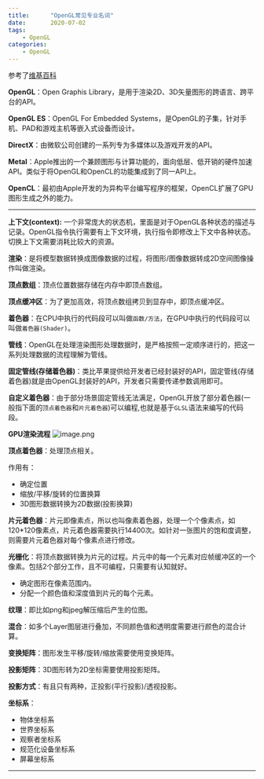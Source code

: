 ```yaml
---
title:      "OpenGL常见专业名词" 
date:       2020-07-02
tags:
    - OpenGL
categories:
    - OpenGL
---
```


参考了[维基百科](https://zh.wikipedia.org/wiki)

**OpenGL**：Open Graphis Library，是用于渲染2D、3D矢量图形的跨语言、跨平台的API。

**OpenGL ES**：OpenGL For Embedded Systems，是OpenGL的子集，针对手机、PAD和游戏主机等嵌入式设备而设计。

**DirectX**：由微软公司创建的一系列专为多媒体以及游戏开发的API。

**Metal**：Apple推出的一个兼顾图形与计算功能的，面向低层、低开销的硬件加速API。类似于将OpenGL和OpenCL的功能集成到了同一API上。

**OpenCL**：最初由Apple开发的为异构平台编写程序的框架，OpenCL扩展了GPU图形生成之外的能力。

---

**上下文(context):** 一个非常庞大的状态机，里面是对于OpenGL各种状态的描述与记录。OpenGL指令执行需要有上下文环境，执行指令即修改上下文中各种状态。切换上下文需要消耗比较大的资源。

**渲染**：是将模型数据转换成图像数据的过程，将图形/图像数据转成2D空间图像操作叫做渲染。

**顶点数组**：顶点位置数据存储在内存中即顶点数组。

**顶点缓冲区**：为了更加高效，将顶点数组拷贝到显存中，即顶点缓冲区。

**着色器**：在CPU中执行的代码段可以叫做`函数/方法`，在GPU中执行的代码段可以叫做`着色器(Shader)`。

**管线**：OpenGL在处理渲染图形处理数据时，是严格按照一定顺序进行的，把这一系列处理数据的流程理解为管线。

**固定管线(存储着色器)**：类比苹果提供给开发者已经封装好的API，固定管线(存储着色器)就是由OpenGL封装好的API，开发者只需要传递参数调用即可。

**自定义着色器**：由于部分场景固定管线无法满足，OpenGL开放了部分着色器(一般指下面的`顶点着色器`和`片元着色器`)可以编程,也就是基于`GLSL`语法来编写的代码段。

**GPU渲染流程**
![image.png](https://upload-images.jianshu.io/upload_images/1395687-26d9d760082af7a8.png?imageMogr2/auto-orient/strip%7CimageView2/2/w/1240)

**顶点着色器**：处理顶点相关。

作用有：
 + 确定位置
 + 缩放/平移/旋转的位置换算
 + 3D图形数据转换为2D数据(投影换算)

**片元着色器**：片元即像素点，所以也叫像素着色器，处理一个个像素点，如120*120像素点，片元着色器需要执行14400次。如针对一张图片的饱和度调整，则需要片元着色器对每个像素点进行修改。

**光栅化**：将顶点数据转换为片元的过程。片元中的每一个元素对应帧缓冲区的一个像素。包括2个部分工作，且不可编程，只需要有认知就好。
 + 确定图形在像素范围内。
 + 分配一个颜色值和深度值到片元的每个元素。

**纹理**：即比如png和jpeg解压缩后产生的位图。

**混合**：如多个Layer图层进行叠加，不同颜色值和透明度需要进行颜色的混合计算。

**变换矩阵**：图形发生平移/旋转/缩放需要使用变换矩阵。

**投影矩阵**：3D图形转为2D坐标需要使用投影矩阵。

**投影方式**：有且只有两种，正投影(平行投影)/透视投影。

**坐标系**：
 + 物体坐标系
 + 世界坐标系
 + 观察者坐标系
 + 规范化设备坐标系
 + 屏幕坐标系
 
---
